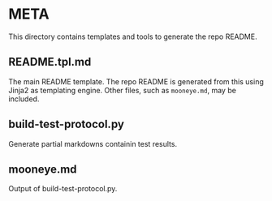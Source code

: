 # META

This directory contains templates and tools to generate the repo README.

## README.tpl.md

The main README template. The repo README is generated from this using Jinja2
as templating engine. Other files, such as `mooneye.md`, may be included.

## build-test-protocol.py

Generate partial markdowns containin test results.

## mooneye.md

Output of build-test-protocol.py.
